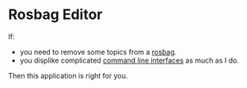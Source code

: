 # Rosbag Editor

If:

- you need to remove some topics from a [rosbag](http://wiki.ros.org/rosbag).
- you displike complicated [command line interfaces](http://wiki.ros.org/rosbag/Commandline#filter) as much as I do.

Then this application is right for you.


